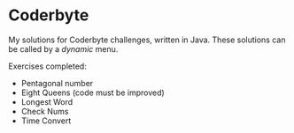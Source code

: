 # Coderbyte
My solutions for Coderbyte challenges, written in Java. These solutions can be called by a _dynamic_ menu.

Exercises completed:
- Pentagonal number
- Eight Queens (code must be improved)
- Longest Word
- Check Nums
- Time Convert